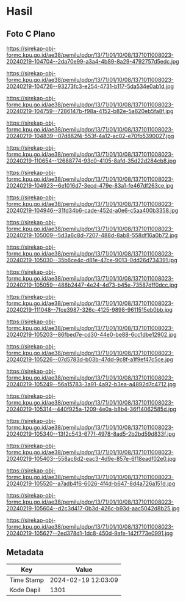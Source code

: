 # Hasil

## Foto C Plano

https://sirekap-obj-formc.kpu.go.id/ae38/pemilu/pdpr/13/71/01/10/08/1371011008023-20240219-104704--2da70e99-a3a4-4b89-8a29-4792757d5edc.jpg

https://sirekap-obj-formc.kpu.go.id/ae38/pemilu/pdpr/13/71/01/10/08/1371011008023-20240219-104726--93273fc3-e254-4731-b117-5da534e0ab1d.jpg

https://sirekap-obj-formc.kpu.go.id/ae38/pemilu/pdpr/13/71/01/10/08/1371011008023-20240219-104759--7286147b-f98a-4152-b82e-5a620eb5fa8f.jpg

https://sirekap-obj-formc.kpu.go.id/ae38/pemilu/pdpr/13/71/01/10/08/1371011008023-20240219-104839--07d882f4-553f-4a12-ac02-e70fb5390027.jpg

https://sirekap-obj-formc.kpu.go.id/ae38/pemilu/pdpr/13/71/01/10/08/1371011008023-20240219-110654--12688774-93c0-4105-8afd-35d22d284cb8.jpg

https://sirekap-obj-formc.kpu.go.id/ae38/pemilu/pdpr/13/71/01/10/08/1371011008023-20240219-104923--6e1016d7-3ecd-479e-83a1-fe467df263ce.jpg

https://sirekap-obj-formc.kpu.go.id/ae38/pemilu/pdpr/13/71/01/10/08/1371011008023-20240219-104946--31fd34b6-cade-452d-a0e6-c5aa400b3358.jpg

https://sirekap-obj-formc.kpu.go.id/ae38/pemilu/pdpr/13/71/01/10/08/1371011008023-20240219-105009--5d3a6c8d-7207-488d-8ab8-558df16a0b72.jpg

https://sirekap-obj-formc.kpu.go.id/ae38/pemilu/pdpr/13/71/01/10/08/1371011008023-20240219-105030--35b6ce4c-d81e-47ce-9013-0dd26d734391.jpg

https://sirekap-obj-formc.kpu.go.id/ae38/pemilu/pdpr/13/71/01/10/08/1371011008023-20240219-105059--488b2447-4e24-4d73-b45e-73587dff0dcc.jpg

https://sirekap-obj-formc.kpu.go.id/ae38/pemilu/pdpr/13/71/01/10/08/1371011008023-20240219-111048--7fce3987-326c-4125-9898-9611515eb0bb.jpg

https://sirekap-obj-formc.kpu.go.id/ae38/pemilu/pdpr/13/71/01/10/08/1371011008023-20240219-105203--86fbed7e-cd30-44e0-be88-6cc1dbe12902.jpg

https://sirekap-obj-formc.kpu.go.id/ae38/pemilu/pdpr/13/71/01/10/08/1371011008023-20240219-105226--07d5783d-b03b-47dd-9c8f-a1f9ef47c5ce.jpg

https://sirekap-obj-formc.kpu.go.id/ae38/pemilu/pdpr/13/71/01/10/08/1371011008023-20240219-105249--56a15783-3a91-4a92-b3ea-a4892d7c4712.jpg

https://sirekap-obj-formc.kpu.go.id/ae38/pemilu/pdpr/13/71/01/10/08/1371011008023-20240219-105314--440f925a-1209-4e0a-b8b4-36f14062585d.jpg

https://sirekap-obj-formc.kpu.go.id/ae38/pemilu/pdpr/13/71/01/10/08/1371011008023-20240219-105340--13f2c543-677f-4978-8ad5-2b2bd59d833f.jpg

https://sirekap-obj-formc.kpu.go.id/ae38/pemilu/pdpr/13/71/01/10/08/1371011008023-20240219-105403--558ac6d2-eac3-4d9e-857e-6f18eadf02e0.jpg

https://sirekap-obj-formc.kpu.go.id/ae38/pemilu/pdpr/13/71/01/10/08/1371011008023-20240219-105520--a7adb4f6-6026-4f4d-b647-8d4a726a151d.jpg

https://sirekap-obj-formc.kpu.go.id/ae38/pemilu/pdpr/13/71/01/10/08/1371011008023-20240219-105604--d2c3d417-0b3d-426c-b93d-aac5042d8b25.jpg

https://sirekap-obj-formc.kpu.go.id/ae38/pemilu/pdpr/13/71/01/10/08/1371011008023-20240219-105627--2ed378d1-1dc8-450d-9afe-142f773e0991.jpg


## Metadata

| Key        | Value               |
| ---------- | ------------------- |
| Time Stamp | 2024-02-19 12:03:09 |
| Kode Dapil | 1301                |



